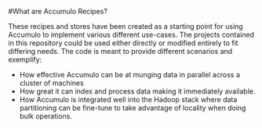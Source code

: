 #What are Accumulo Recipes?

These recipes and stores have been created as a starting point for using Accumulo to implement various different use-cases. The projects contained in this repository could be used either directly or modified entirely to fit differing needs. The code is meant to provide different scenarios and exemplify:

- How effective Accumulo can be at munging data in parallel across a cluster of machines 
- How great it can index and process data making it immediately available. 
- How Accumulo is integrated well into the Hadoop stack where data partitioning can be fine-tune to take advantage of locality when doing bulk operations.
